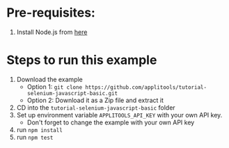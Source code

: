# Pre-requisites:

1. Install Node.js from [here](https://nodejs.org/en/)

# Steps to run this example

1. Download the example
    * Option 1: `git clone https://github.com/applitools/tutorial-selenium-javascript-basic.git`
    * Option 2: Download it as a Zip file and extract it
2. CD into the `tutorial-selenium-javascript-basic` folder
3. Set up environment variable `APPLITOOLS_API_KEY` with your own API key.
    * Don't forget to change the example with your own API key   
4. run `npm install`
5. run `npm test`